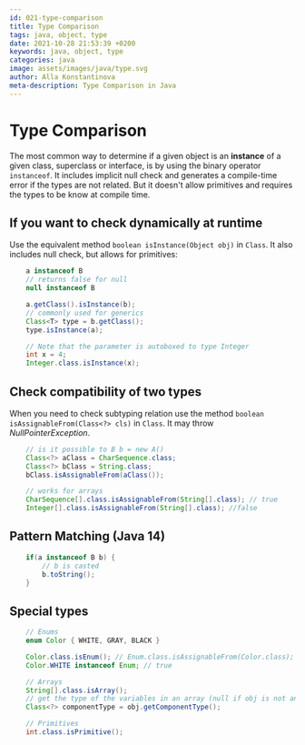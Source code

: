 ```yaml
---
id: 021-type-comparison
title: Type Comparison
tags: java, object, type
date: 2021-10-28 21:53:39 +0200 
keywords: java, object, type
categories: java
image: assets/images/java/type.svg
author: Alla Konstantinova
meta-description: Type Comparison in Java
---
```


# Type Comparison

The most common way to determine if a given object is an **instance** of a given class, superclass or interface, is by using the binary operator `instanceof`. It includes implicit null check and generates a compile-time error if the types are not related. But it doesn't allow primitives and requires the types to be know at compile time. 

## If you want to check dynamically at runtime
Use the equivalent method `boolean isInstance(Object obj)` in `Class`. It also includes null check, but allows for primitives:

```java
    a instanceof B 
    // returns false for null
    null instanceof B

    a.getClass().isInstance(b);
    // commonly used for generics
    Class<T> type = b.getClass();
    type.isInstance(a);

    // Note that the parameter is autoboxed to type Integer
    int x = 4;
    Integer.class.isInstance(x);
```

## Check compatibility of two types
When you need to check subtyping relation use the method `boolean isAssignableFrom(Class<?> cls)` in `Class`. It may throw _NullPointerException_.

```java
    // is it possible to B b = new A()
    Class<?> aClass = CharSequence.class;
    Class<?> bClass = String.class;
    bClass.isAssignableFrom(aClass());

    // works for arrays
    CharSequence[].class.isAssignableFrom(String[].class); // true
    Integer[].class.isAssignableFrom(String[].class); //false
```

## Pattern Matching (Java 14)
```java
    if(a instanceof B b) {
        // b is casted
        b.toString();
    }
```

## Special types
```java
    // Enums
    enum Color { WHITE, GRAY, BLACK }

    Color.class.isEnum(); // Enum.class.isAssignableFrom(Color.class); 
    Color.WHITE instanceof Enum; // true

    // Arrays
    String[].class.isArray();
    // get the type of the variables in an array (null if obj is not an array)
    Class<?> componentType = obj.getComponentType(); 

    // Primitives
    int.class.isPrimitive();
```
